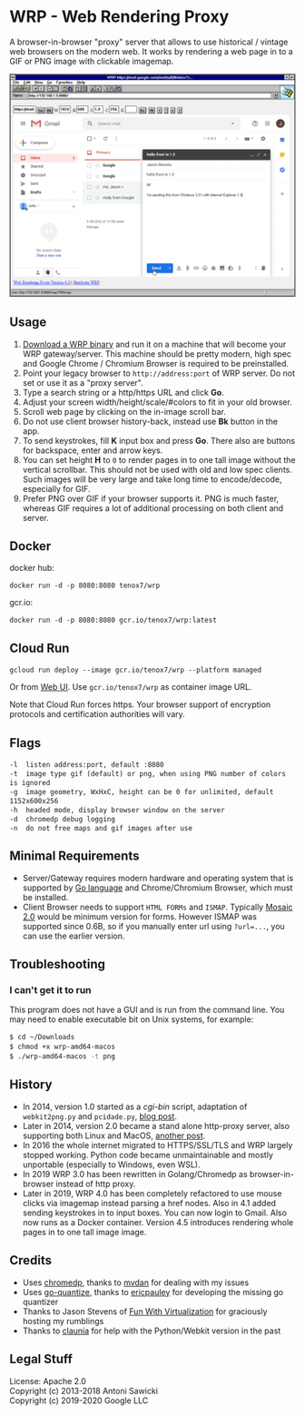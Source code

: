 # WRP - Web Rendering Proxy

A browser-in-browser "proxy" server that allows to use historical / vintage web browsers on the modern web. It works by rendering a web page in to a GIF or PNG image with clickable imagemap.

![Internet Explorer 1.5 doing Gmail](wrp.png)

## Usage

1. [Download a WRP binary](https://github.com/tenox7/wrp/releases/) and run it on a machine that will become your WRP gateway/server. 
This machine should be pretty modern, high spec and Google Chrome / Chromium Browser is required to be preinstalled.
2. Point your legacy browser to `http://address:port` of WRP server. Do not set or use it as a "proxy server".
3. Type a search string or a http/https URL and click **Go**.
4. Adjust your screen width/height/scale/#colors to fit in your old browser.
5. Scroll web page by clicking on the in-image scroll bar.
6. Do not use client browser history-back, instead use **Bk** button in the app.
7. To send keystrokes, fill **K** input box and press **Go**. There also are buttons for backspace, enter and arrow keys.
8. You can set height **H** to `0` to render pages in to one tall image without the vertical scrollbar. This should not be used with old and low spec clients. Such images will be very large and take long time to encode/decode, especially for GIF.
9. Prefer PNG over GIF if your browser supports it. PNG is much faster, whereas GIF requires a lot of additional processing on both client and server.

## Docker

docker hub:

```shell
docker run -d -p 8080:8080 tenox7/wrp
```

gcr.io:

```shell
docker run -d -p 8080:8080 gcr.io/tenox7/wrp:latest
```

## Cloud Run

```shell
gcloud run deploy --image gcr.io/tenox7/wrp --platform managed
```

Or from [Web UI](https://console.cloud.google.com/run). Use `gcr.io/tenox7/wrp` as container image URL.

Note that Cloud Run forces https. Your browser support of encryption protocols and certification authorities will vary.


## Flags

```flags
-l  listen address:port, default :8080
-t  image type gif (default) or png, when using PNG number of colors is ignored
-g  image geometry, WxHxC, height can be 0 for unlimited, default 1152x600x256
-h  headed mode, display browser window on the server
-d  chromedp debug logging
-n  do not free maps and gif images after use
```

## Minimal Requirements

* Server/Gateway requires modern hardware and operating system that is supported by [Go language](https://github.com/golang/go/wiki/MinimumRequirements) and Chrome/Chromium Browser, which must be installed.
* Client Browser needs to support `HTML FORMs` and `ISMAP`. Typically [Mosaic 2.0](http://www.ncsa.illinois.edu/enabling/mosaic/versions) would be minimum version for forms. However ISMAP was supported since 0.6B, so if you manually enter url using `?url=...`, you can use the earlier version.

## Troubleshooting

### I can't get it to run

This program does not have a GUI and is run from the command line. You may need to enable executable bit on Unix systems, for example:

```bash
$ cd ~/Downloads
$ chmod +x wrp-amd64-macos
$ ./wrp-amd64-macos -t png
```

## History

* In 2014, version 1.0 started as a *cgi-bin* script, adaptation of `webkit2png.py` and `pcidade.py`, [blog post](https://virtuallyfun.com/2014/03/03/surfing-modern-web-with-ancient-browsers/).
* Later in 2014, version 2.0 became a stand alone http-proxy server, also supporting both Linux and MacOS, [another post](https://virtuallyfun.com/wordpress/2014/03/11/web-rendering-proxy-update//).
* In 2016 the whole internet migrated to HTTPS/SSL/TLS and WRP largely stopped working. Python code became unmaintainable and mostly unportable (especially to Windows, even WSL).
* In 2019 WRP 3.0 has been rewritten in Golang/Chromedp as browser-in-browser instead of http proxy.
* Later in 2019, WRP 4.0 has been completely refactored to use mouse clicks via imagemap instead parsing a href nodes. Also in 4.1 added sending keystrokes in to input boxes. You can now login to Gmail. Also now runs as a Docker container. Version 4.5 introduces rendering whole pages in to one tall image image.

## Credits

* Uses [chromedp](https://github.com/chromedp), thanks to [mvdan](https://github.com/mvdan) for dealing with my issues
* Uses [go-quantize](https://github.com/ericpauley/go-quantize), thanks to [ericpauley](https://github.com/ericpauley) for developing the missing go quantizer
* Thanks to Jason Stevens of [Fun With Virtualization](https://virtuallyfun.com/) for graciously hosting my rumblings
* Thanks to [claunia](https://github.com/claunia/) for help with the Python/Webkit version in the past

## Legal Stuff

License: Apache 2.0  
Copyright (c) 2013-2018 Antoni Sawicki  
Copyright (c) 2019-2020 Google LLC
